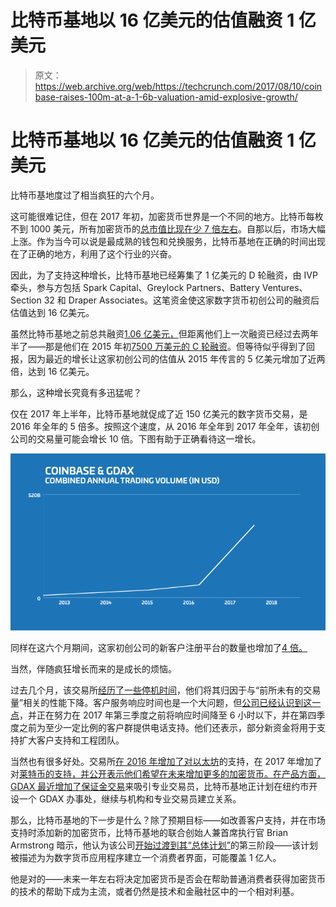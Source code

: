 # 比特币基地以 16 亿美元的估值融资 1 亿美元

> 原文：<https://web.archive.org/web/https://techcrunch.com/2017/08/10/coinbase-raises-100m-at-a-1-6b-valuation-amid-explosive-growth/>

# 比特币基地以 16 亿美元的估值融资 1 亿美元

比特币基地度过了相当疯狂的六个月。

这可能很难记住，但在 2017 年初，加密货币世界是一个不同的地方。比特币每枚不到 1000 美元，所有加密货币的[总市值比现在少 7 倍左右](https://web.archive.org/web/20230403082534/https://coinmarketcap.com/)。自那以后，市场大幅上涨。作为当今可以说是最成熟的钱包和兑换服务，比特币基地在正确的时间出现在了正确的地方，利用了这个行业的兴奋。

因此，为了支持这种增长，比特币基地已经筹集了 1 亿美元的 D 轮融资，由 IVP 牵头，参与方包括 Spark Capital、Greylock Partners、Battery Ventures、Section 32 和 Draper Associates。这笔资金使这家数字货币初创公司的融资后估值达到 16 亿美元。

虽然比特币基地之前总共融资[1.06 亿美元，](https://web.archive.org/web/20230403082534/https://www.crunchbase.com/organization/coinbase)但距离他们上一次融资已经过去两年半了——那是他们在 2015 年初[7500 万美元的 C 轮融资](https://web.archive.org/web/20230403082534/https://techcrunch.com/2015/01/20/coinbase-confirms-75m-raise-from-dfj-nyse-strategic-banking-partners/)。但等待似乎得到了回报，因为最近的增长让这家初创公司的估值从 2015 年传言的 5 亿美元增加了近两倍，达到 16 亿美元。

那么，这种增长究竟有多迅猛呢？

仅在 2017 年上半年，比特币基地就促成了近 150 亿美元的数字货币交易，是 2016 年全年的 5 倍多。按照这个速度，从 2016 年全年到 2017 年全年，该初创公司的交易量可能会增长 10 倍。下图有助于正确看待这一增长。

![](img/fc9db001dc97c83df8b269cdecebf451.png)

同样在这六个月期间，这家初创公司的新客户注册平台的数量也增加了[4 倍。](https://web.archive.org/web/20230403082534/https://blog.coinbase.com/improving-customer-support-139d99e72876)

当然，伴随疯狂增长而来的是成长的烦恼。

过去几个月，该交易所[经历了一些停机时间](https://web.archive.org/web/20230403082534/https://techcrunch.com/2017/05/25/coinbase-outage-unprecedented-bitcoin-interest/)，他们将其归因于与“前所未有的交易量”相关的性能下降。客户服务响应时间也是一个大问题，但[公司已经认识到这一点](https://web.archive.org/web/20230403082534/https://blog.coinbase.com/improving-customer-support-139d99e72876)，并正在努力在 2017 年第三季度之前将响应时间降至 6 小时以下，并在第四季度之前为至少一定比例的客户群提供电话支持。他们还表示，部分新资金将用于支持扩大客户支持和工程团队。

当然也有很多好处。交易所[在 2016 年增加了对以太坊](https://web.archive.org/web/20230403082534/https://techcrunch.com/2016/07/21/coinbase-is-adding-support-for-ethereum/)的支持，在 2017 年增加了对[莱特币的支持，并公开表示他们希望在未来增加更多的加密货币。在产品方面，](https://web.archive.org/web/20230403082534/https://techcrunch.com/2017/05/03/coinbase-adds-support-for-litecoin/) [GDAX 最近增加了保证金交易](https://web.archive.org/web/20230403082534/https://techcrunch.com/2017/03/21/coinbase-has-added-margin-trading-to-its-bitcoin-exchange/)来吸引专业交易员，比特币基地正计划在纽约市开设一个 GDAX 办事处，继续与机构和专业交易员建立关系。

那么，比特币基地的下一步是什么？除了预期目标——如改善客户支持，并在市场支持时添加新的加密货币，比特币基地的联合创始人兼首席执行官 Brian Armstrong 暗示，他认为该公司[开始过渡到其“总体计划”](https://web.archive.org/web/20230403082534/https://blog.coinbase.com/the-coinbase-secret-master-plan-f4d644443301)的第三阶段——该计划被描述为为数字货币应用程序建立一个消费者界面，可能覆盖 1 亿人。

他是对的——未来一年左右将决定加密货币是否会在帮助普通消费者获得加密货币的技术的帮助下成为主流，或者仍然是技术和金融社区中的一个相对利基。